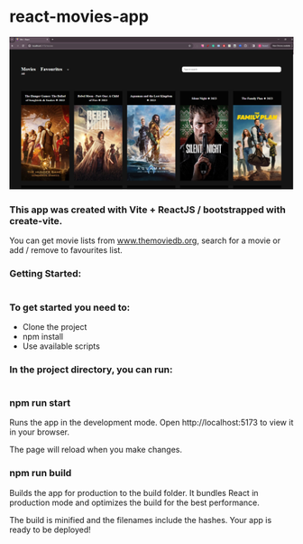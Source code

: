 # react-movies-app
![alt text](https://github.com/delllia/react-movies-app/blob/main/react-movies-app/src/assets/preview.png)

### This app was created with Vite + ReactJS / bootstrapped with create-vite.
 You can get movie lists from www.themoviedb.org, search for a movie or add / remove to favourites list.

### Getting Started:
#
### To get started you need to:

 * Clone the project
 * npm install
 * Use available scripts

### In the project directory, you can run:
#
### npm run start
 Runs the app in the development mode.
 Open http://localhost:5173 to view it in your browser.

 The page will reload when you make changes.

### npm run build
 Builds the app for production to the build folder.
 It bundles React in production mode and optimizes the build for the best performance.

 The build is minified and the filenames include the hashes.
 Your app is ready to be deployed!
